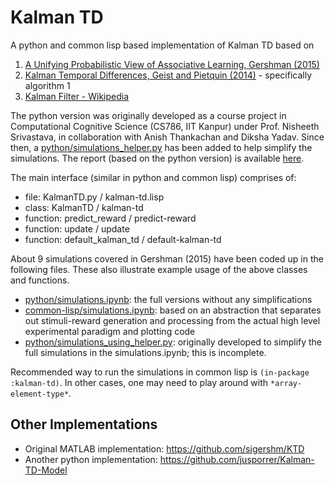 # Kalman TD

A python and common lisp based implementation of Kalman TD based on

1. [A Unifying Probabilistic View of Associative Learning, Gershman (2015)](https://doi.org/10.1371%2Fjournal.pcbi.1004567)
2. [Kalman Temporal Differences, Geist and Pietquin (2014)](https://doi.org/10.48550/ARXIV.1406.3270) - specifically algorithm 1
3. [Kalman Filter - Wikipedia](https://en.wikipedia.org/wiki/Kalman_filter)

The python version was originally developed as a course project in Computational Cognitive Science (CS786, IIT Kanpur) under Prof. Nisheeth Srivastava, in collaboration with Anish Thankachan and Diksha Yadav. Since then, a [python/simulations_helper.py](./python/simulations_helper.py) has been added to help simplify the simulations. The report (based on the python version) is available [here](./python/report.pdf).

The main interface (similar in python and common lisp) comprises of:
- file: KalmanTD.py / kalman-td.lisp
- class: KalmanTD / kalman-td
- function: predict_reward / predict-reward
- function: update / update
- function: default_kalman_td / default-kalman-td

About 9 simulations covered in Gershman (2015) have been coded up in the following files. These also illustrate example usage of the above classes and functions.
- [python/simulations.ipynb](./python/simulations.ipynb): the full versions without any simplifications
- [common-lisp/simulations.ipynb](./common-lisp/simulations.ipynb): based on an abstraction that separates out stimuli-reward generation and processing from the actual high level experimental paradigm and plotting code
- [python/simulations_using_helper.py](./python/simulations_using_helper.py): originally developed to simplify the full simulations in the simulations.ipynb; this is incomplete.

Recommended way to run the simulations in common lisp is `(in-package :kalman-td)`. In other cases, one may need to play around with `*array-element-type*`.

## Other Implementations

- Original MATLAB implementation: https://github.com/sjgershm/KTD
- Another python implementation: https://github.com/jusporrer/Kalman-TD-Model


